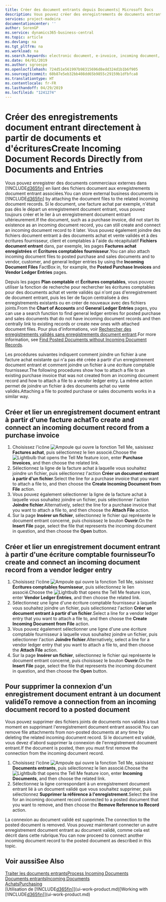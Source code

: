 ```yaml
---
title: Créer des document entrants depuis Documents| Microsoft Docs
description: Vous pouvez créer des enregistrements de documents entrants, tels que des factures électroniques, et gérer des tâches OCR, du commerce électronique, et de l'échange de documents.
services: project-madeira
documentationcenter: ''
author: SorenGP
ms.service: dynamics365-business-central
ms.topic: article
ms.devlang: na
ms.tgt_pltfrm: na
ms.workload: na
ms.search.keywords: electronic document, e-invoice, incoming document, OCR, ecommerce, document exchange, import invoice
ms.date: 04/01/2019
ms.author: sgroespe
ms.openlocfilehash: 724d51e561997b98315696d8edd324d1b1b6f905
ms.sourcegitcommit: 60b87e5eb32bb408dd65b9855c29159b1dfbfca8
ms.translationtype: HT
ms.contentlocale: fr-FR
ms.lasthandoff: 04/29/2019
ms.locfileid: "1241274"
---
```

# <a name="create-incoming-document-records-directly-from-documents-and-entries"></a><span data-ttu-id="ee1b1-103">Créer des enregistrements document entrant directement à partir de documents et d'écritures</span><span class="sxs-lookup"><span data-stu-id="ee1b1-103">Create Incoming Document Records Directly from Documents and Entries</span></span>
<span data-ttu-id="ee1b1-104">Vous pouvez enregistrer des documents commerciaux externes dans [!INCLUDE[d365fin](includes/d365fin_md.md)] en liant des fichiers document aux enregistrements document entrant associées.</span><span class="sxs-lookup"><span data-stu-id="ee1b1-104">You can store external business documents in [!INCLUDE[d365fin](includes/d365fin_md.md)] by attaching the document files to the related incoming document records.</span></span> <span data-ttu-id="ee1b1-105">Si le document, une facture achat par exemple, n'était pas dès le départ un enregistrement document entrant, vous pouvez toujours créer et le lier à un enregistrement document entrant ultérieurement.</span><span class="sxs-lookup"><span data-stu-id="ee1b1-105">If the document, such as a purchase invoice, did not start its existence as an incoming document record, you can still create and connect an incoming document record to it later.</span></span> <span data-ttu-id="ee1b1-106">Vous pouvez également joindre des fichiers document entrant à des documents achat et vente validés et à des écritures fournisseur, client et comptables à l'aide du récapitulatif **Fichiers document entrant** dans, par exemple, les pages **Factures achat enregistrées** et **Écritures comptables fournisseur**.</span><span class="sxs-lookup"><span data-stu-id="ee1b1-106">You can also attach incoming document files to posted purchase and sales documents and to vendor, customer, and general ledger entries by using the **Incoming Document Files** FactBox in, for example, the **Posted Purchase Invoices** and **Vendor Ledger Entries** pages.</span></span>

<span data-ttu-id="ee1b1-107">Depuis les pages **Plan comptable** et **Écritures comptables**, vous pouvez utiliser la fonction de recherche pour rechercher les écritures comptables pour des documents achat et vente validés qui n'ont pas d'enregistrement de document entrant, puis les lier de façon centralisée à des enregistrements existants ou en créer de nouveaux avec des fichiers joints.</span><span class="sxs-lookup"><span data-stu-id="ee1b1-107">From the **Chart of Accounts** and **General Ledger Entries** pages, you can use a search function to find general ledger entries for posted purchase and sales documents that do not have incoming document records and then centrally link to existing records or create new ones with attached document files.</span></span> <span data-ttu-id="ee1b1-108">Pour plus d'informations, voir [Rechercher des enregistrements validés sans enregistrements document entrant](across-how-find-posted-documents-without-income-document-records.md).</span><span class="sxs-lookup"><span data-stu-id="ee1b1-108">For more information, see [Find Posted Documents without Incoming Document Records](across-how-find-posted-documents-without-income-document-records.md).</span></span>

<span data-ttu-id="ee1b1-109">Les procédures suivantes indiquent comment joindre un fichier à une facture achat existante qui n'a pas été créée à partir d'un enregistrement document entrant et comment joindre un fichier à une écriture comptable fournisseur.</span><span class="sxs-lookup"><span data-stu-id="ee1b1-109">The following procedures show how to attach a file to an existing purchase invoice that was not created from an incoming document record and how to attach a file to a vendor ledger entry.</span></span> <span data-ttu-id="ee1b1-110">La même action permet de joindre un fichier à des documents achat ou vente validés.</span><span class="sxs-lookup"><span data-stu-id="ee1b1-110">Attaching a file to posted purchase or sales documents works in a similar way.</span></span>

## <a name="to-create-and-connect-an-incoming-document-record-from-a-purchase-invoice"></a><span data-ttu-id="ee1b1-111">Créer et lier un enregistrement document entrant à partir d'une facture achat</span><span class="sxs-lookup"><span data-stu-id="ee1b1-111">To create and connect an incoming document record from a purchase invoice</span></span>
1. <span data-ttu-id="ee1b1-112">Choisissez l'icône ![Ampoule qui ouvre la fonction Tell Me](media/ui-search/search_small.png "Dites-moi ce que vous voulez faire"), saisissez **Factures achat**, puis sélectionnez le lien associé.</span><span class="sxs-lookup"><span data-stu-id="ee1b1-112">Choose the ![Lightbulb that opens the Tell Me feature](media/ui-search/search_small.png "Tell me what you want to do") icon, enter **Purchase Invoices**, and then choose the related link.</span></span>
2. <span data-ttu-id="ee1b1-113">Sélectionnez la ligne de la facture achat à laquelle vous souhaitez joindre un fichier, puis sélectionnez l'action **Créer un document entrant à partir d'un fichier**.</span><span class="sxs-lookup"><span data-stu-id="ee1b1-113">Select the line for a purchase invoice that you want to attach a file to, and then choose the **Create Incoming Document from File** action.</span></span>
3. <span data-ttu-id="ee1b1-114">Vous pouvez également sélectionner la ligne de la facture achat à laquelle vous souhaitez joindre un fichier, puis sélectionner l'action **Joindre fichier**.</span><span class="sxs-lookup"><span data-stu-id="ee1b1-114">Alternatively, select the line for a purchase invoice that you want to attach a file to, and then choose the **Attach File** action.</span></span>
4. <span data-ttu-id="ee1b1-115">Sur la page **Insérer un fichier**, sélectionnez le fichier qui représente le document entrant concerné, puis choisissez le bouton **Ouvrir**.</span><span class="sxs-lookup"><span data-stu-id="ee1b1-115">On the **Insert File** page, select the file that represents the incoming document in question, and then choose the **Open** button.</span></span>

## <a name="to-create-and-connect-an-incoming-document-record-from-a-vendor-ledger-entry"></a><span data-ttu-id="ee1b1-116">Créer et lier un enregistrement document entrant à partir d'une écriture comptable fournisseur</span><span class="sxs-lookup"><span data-stu-id="ee1b1-116">To create and connect an incoming document record from a vendor ledger entry</span></span>
1. <span data-ttu-id="ee1b1-117">Choisissez l'icône ![Ampoule qui ouvre la fonction Tell Me](media/ui-search/search_small.png "Dites-moi ce que vous voulez faire"), saisissez **Écritures comptables fournisseur**, puis sélectionnez le lien associé.</span><span class="sxs-lookup"><span data-stu-id="ee1b1-117">Choose the ![Lightbulb that opens the Tell Me feature](media/ui-search/search_small.png "Tell me what you want to do") icon, enter **Vendor Ledger Entries**, and then choose the related link.</span></span>
2. <span data-ttu-id="ee1b1-118">Sélectionnez une ligne d'une écriture comptable fournisseur à laquelle vous souhaitez joindre un fichier, puis sélectionnez l'action **Créer un document entrant à partir d'un fichier**.</span><span class="sxs-lookup"><span data-stu-id="ee1b1-118">Select a line for a vendor ledger entry that you want to attach a file to, and then choose the **Create Incoming Document from File** action.</span></span>
3. <span data-ttu-id="ee1b1-119">Vous pouvez également sélectionner une ligne d'une une écriture comptable fournisseur à laquelle vous souhaitez joindre un fichier, puis sélectionner l'action **Joindre fichier**.</span><span class="sxs-lookup"><span data-stu-id="ee1b1-119">Alternatively, select a line for a vendor ledger entry that you want to attach a file to, and then choose the **Attach File** action.</span></span>
4. <span data-ttu-id="ee1b1-120">Sur la page **Insérer un fichier**, sélectionnez le fichier qui représente le document entrant concerné, puis choisissez le bouton **Ouvrir**.</span><span class="sxs-lookup"><span data-stu-id="ee1b1-120">On the **Insert File** page, select the file that represents the incoming document in question, and then choose the **Open** button.</span></span>

## <a name="to-remove-a-connection-from-an-incoming-document-record-to-a-posted-document"></a><span data-ttu-id="ee1b1-121">Pour supprimer la connexion d'un enregistrement document entrant à un document validé</span><span class="sxs-lookup"><span data-stu-id="ee1b1-121">To remove a connection from an incoming document record to a posted document</span></span>
<span data-ttu-id="ee1b1-122">Vous pouvez supprimer des fichiers joints de documents non validés à tout moment en supprimant l'enregistrement document entrant associé.</span><span class="sxs-lookup"><span data-stu-id="ee1b1-122">You can remove file attachments from non-posted documents at any time by deleting the related incoming document record.</span></span> <span data-ttu-id="ee1b1-123">Si le document est validé, vous devez d'abord supprimer la connexion de l'enregistrement document entrant.</span><span class="sxs-lookup"><span data-stu-id="ee1b1-123">If the document is posted, then you must first remove the connection from the incoming document record.</span></span>

1. <span data-ttu-id="ee1b1-124">Choisissez l'icône ![Ampoule qui ouvre la fonction Tell Me](media/ui-search/search_small.png "Dites-moi ce que vous voulez faire"), saisissez **Documents entrants**, puis sélectionnez le lien associé.</span><span class="sxs-lookup"><span data-stu-id="ee1b1-124">Choose the ![Lightbulb that opens the Tell Me feature](media/ui-search/search_small.png "Tell me what you want to do") icon, enter **Incoming Documents**, and then choose the related link.</span></span>
2. <span data-ttu-id="ee1b1-125">Sélectionnez la ligne correspondant à un enregistrement document entrant lié à un document validé que vous souhaitez supprimer, puis sélectionnez **Supprimer la référence à l'enregistrement**.</span><span class="sxs-lookup"><span data-stu-id="ee1b1-125">Select the line for an incoming document record connected to a posted document that you want to remove, and then choose the **Remove Reference to Record** action.</span></span>

<span data-ttu-id="ee1b1-126">La connexion au document validé est supprimée.</span><span class="sxs-lookup"><span data-stu-id="ee1b1-126">The connection to the posted document is removed.</span></span> <span data-ttu-id="ee1b1-127">Vous pouvez maintenant connecter un autre enregistrement document entrant au document validé, comme cela est décrit dans cette rubrique.</span><span class="sxs-lookup"><span data-stu-id="ee1b1-127">You can now proceed to connect another incoming document record to the posted document as described in this topic.</span></span>

## <a name="see-also"></a><span data-ttu-id="ee1b1-128">Voir aussi</span><span class="sxs-lookup"><span data-stu-id="ee1b1-128">See Also</span></span>
[<span data-ttu-id="ee1b1-129">Traiter les documents entrants</span><span class="sxs-lookup"><span data-stu-id="ee1b1-129">Process Incoming Documents</span></span>](across-process-income-documents.md)  
[<span data-ttu-id="ee1b1-130">Documents entrants</span><span class="sxs-lookup"><span data-stu-id="ee1b1-130">Incoming Documents</span></span>](across-income-documents.md)  
[<span data-ttu-id="ee1b1-131">Achats</span><span class="sxs-lookup"><span data-stu-id="ee1b1-131">Purchasing</span></span>](purchasing-manage-purchasing.md)  
<span data-ttu-id="ee1b1-132">[Utilisation de [!INCLUDE[d365fin](includes/d365fin_md.md)]](ui-work-product.md)</span><span class="sxs-lookup"><span data-stu-id="ee1b1-132">[Working with [!INCLUDE[d365fin](includes/d365fin_md.md)]](ui-work-product.md)</span></span>
